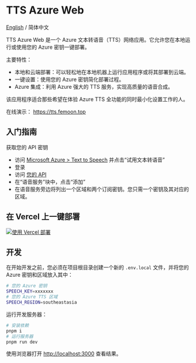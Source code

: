 # TTS Azure Web

[English](./README.md) / 简体中文

TTS Azure Web 是一个 Azure 文本转语音（TTS）网络应用。它允许您在本地运行或使用您的 Azure 密钥一键部署。

主要特性：

- 本地和云端部署：可以轻松地在本地机器上运行应用程序或将其部署到云端。
- 一键设置：使用您的 Azure 密钥简化部署过程。
- Azure 集成：利用 Azure 强大的 TTS 服务，实现高质量的语音合成。

该应用程序适合那些希望在体验 Azure TTS 全功能的同时最小化设置工作的人。

在线演示： https://tts.femoon.top

## 入门指南

获取您的 API 密钥

- 访问 [Microsoft Azure > Text to Speech](https://azure.microsoft.com/en-us/services/cognitive-services/text-to-speech/) 并点击“试用文本转语音”
- 登录
- 访问 [您的 API](https://azure.microsoft.com/en-us/try/cognitive-services/my-apis/)
- 在“语音服务”块中，点击“添加”
- 在语音服务旁边将列出一个区域和两个订阅密钥。您只需一个密钥及其对应的区域。

## 在 Vercel 上一键部署

[![使用 Vercel 部署](https://vercel.com/button)](https://vercel.com/new/clone?repository-url=https%3A%2F%2Fgithub.com%2FFemoon%2Ftts-azure-web&env=SPEECH_KEY&env=SPEECH_REGION&project-name=tts-azure-web&repository-name=tts-azure-web)

## 开发

在开始开发之前，您必须在项目根目录创建一个新的 `.env.local` 文件，并将您的 Azure 密钥和区域放入其中：

```bash
# 您的 Azure 密钥
SPEECH_KEY=xxxxxxx
# 您的 Azure TTS 区域
SPEECH_REGION=southeastasia
```

运行开发服务器：

```bash
# 安装依赖
pnpm i
# 运行服务器
pnpm run dev
```

使用浏览器打开 [http://localhost:3000](http://localhost:3000/) 查看结果。
